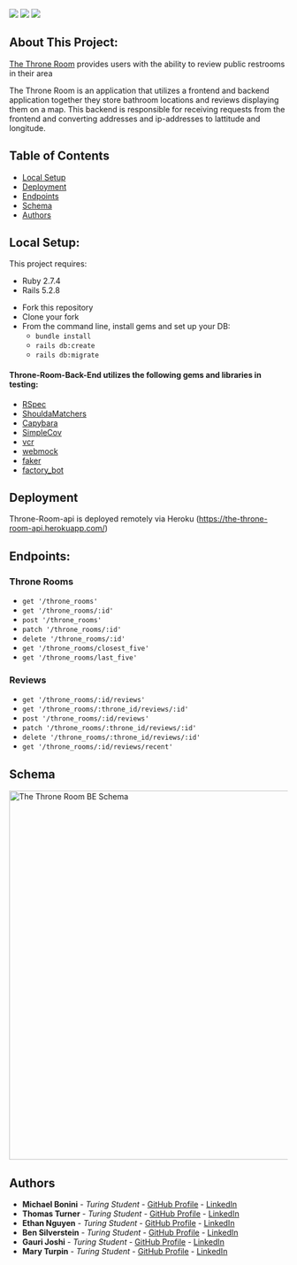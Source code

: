 ![](https://img.shields.io/badge/Rails-5.2.8-informational?style=flat&logo=<LOGO_NAME>&logoColor=white&color=2bbc8a) ![](https://img.shields.io/badge/Ruby-2.7.4-orange) ![](https://travis-ci.com/Relocate08/Relocate-Back-End-Rails.svg?branch=main)

## About This Project:

[The Throne Room](https://github.com/EagleEye5085/The_Throne_Room_api) provides users with the ability to review public restrooms in their area

The Throne Room is an application that utilizes a frontend and backend application together they store bathroom locations and reviews displaying them on a map. This backend is responsible for receiving requests from the frontend and converting addresses and ip-addresses to lattitude and longitude.  

## Table of Contents
* [Local Setup](https://github.com/EagleEye5085/The_Throne_Room_api/blob/main/README.md#local-setup)
* [Deployment](https://github.com/EagleEye5085/The_Throne_Room_api/blob/main/README.md#deployment-)
* [Endpoints](https://github.com/EagleEye5085/The_Throne_Room_api/blob/main/README.md#endpoints)
* [Schema](https://github.com/EagleEye5085/The_Throne_Room_api/blob/main/README.md#schema-)
* [Authors](https://github.com/EagleEye5085/The_Throne_Room_api/blob/main/README.md#authors)
## Local Setup:

This project requires:
- Ruby 2.7.4
- Rails 5.2.8

* Fork this repository
* Clone your fork
* From the command line, install gems and set up your DB:
    * `bundle install`
    * `rails db:create`
    * `rails db:migrate`

#### Throne-Room-Back-End utilizes the following gems and libraries in testing:

- [RSpec](https://github.com/rspec/rspec-rails)
- [ShouldaMatchers](https://github.com/thoughtbot/shoulda-matchers)
- [Capybara](https://github.com/teamcapybara/capybara)
- [SimpleCov](https://github.com/simplecov-ruby/simplecov)
- [vcr](https://github.com/vcr/vcr)
- [webmock](https://github.com/bblimke/webmock)
- [faker](https://github.com/faker-ruby/faker)
- [factory_bot](https://github.com/thoughtbot/factory_bot)

## Deployment <a name="deployment"></a>

Throne-Room-api is deployed remotely via Heroku (https://the-throne-room-api.herokuapp.com/)

## Endpoints:
### Throne Rooms
- `get '/throne_rooms'`
- `get '/throne_rooms/:id'`
- `post '/throne_rooms'`
- `patch '/throne_rooms/:id'`
- `delete '/throne_rooms/:id'`
- `get '/throne_rooms/closest_five'`
- `get '/throne_rooms/last_five'`
### Reviews
- `get '/throne_rooms/:id/reviews'`
- `get '/throne_rooms/:throne_id/reviews/:id'`
- `post '/throne_rooms/:id/reviews'`
- `patch '/throne_rooms/:throne_id/reviews/:id'`
- `delete '/throne_rooms/:throne_id/reviews/:id'`
- `get '/throne_rooms/:id/reviews/recent'`

## Schema <a name="schema"></a>

<img width="667" alt="The Throne Room BE Schema" src="https://user-images.githubusercontent.com/102835975/191836417-304e418f-c370-4763-b6eb-47c722756db8.png">


## Authors
  - **Michael Bonini** - *Turing Student* - [GitHub Profile](https://github.com/mkbonini) - [LinkedIn](https://www.linkedin.com/in/michael-bonini-187157131/)
  - **Thomas Turner** - *Turing Student* - [GitHub Profile](https://github.com/EagleEye5085) - [LinkedIn](https://www.linkedin.com/in/thomasturner482/)
  - **Ethan Nguyen** - *Turing Student* - [GitHub Profile](https://github.com/Ethan-t-n) - [LinkedIn](https://www.linkedin.com/in/ethan-nguyen-82b398233/)
  - **Ben Silverstein** - *Turing Student* - [GitHub Profile](https://github.com/bensjsilverstein/) - [LinkedIn](https://www.linkedin.com/in/benjamin-silverstein-42545a109/)
  - **Gauri Joshi** - *Turing Student* - [GitHub Profile](http://github.com/gaurijo) - [LinkedIn](https://www.linkedin.com/in/gaurijo/)
  - **Mary Turpin** - *Turing Student* - [GitHub Profile](https://github.com/MaryT573) - [LinkedIn](https://www.linkedin.com/in/mary-turpin-434140150/)
